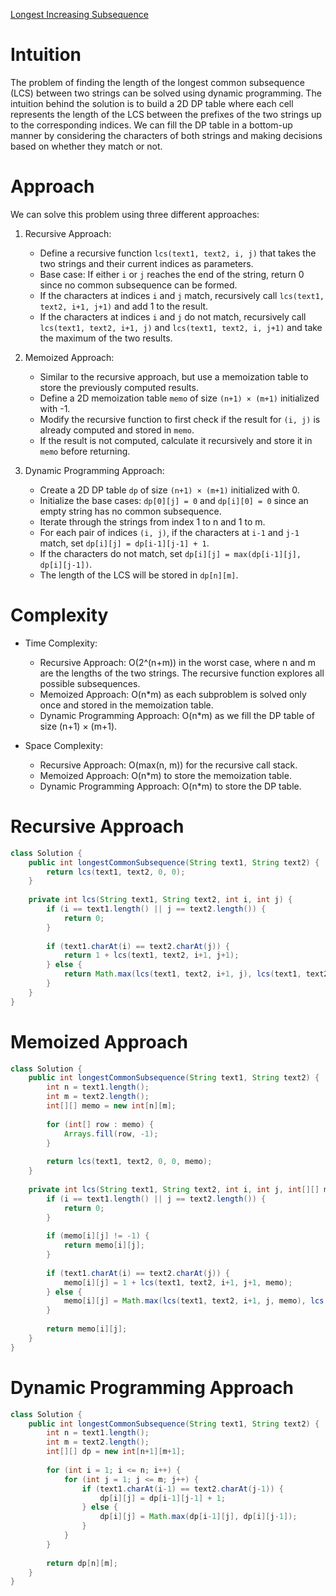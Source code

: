 [Longest Increasing Subsequence](https://leetcode.com/problems/longest-common-subsequence/description/)

# Intuition
The problem of finding the length of the longest common subsequence (LCS) between two strings can be solved using dynamic programming. The intuition behind the solution is to build a 2D DP table where each cell represents the length of the LCS between the prefixes of the two strings up to the corresponding indices. We can fill the DP table in a bottom-up manner by considering the characters of both strings and making decisions based on whether they match or not.

# Approach
We can solve this problem using three different approaches:

1. Recursive Approach:
   - Define a recursive function `lcs(text1, text2, i, j)` that takes the two strings and their current indices as parameters.
   - Base case: If either `i` or `j` reaches the end of the string, return 0 since no common subsequence can be formed.
   - If the characters at indices `i` and `j` match, recursively call `lcs(text1, text2, i+1, j+1)` and add 1 to the result.
   - If the characters at indices `i` and `j` do not match, recursively call `lcs(text1, text2, i+1, j)` and `lcs(text1, text2, i, j+1)` and take the maximum of the two results.

2. Memoized Approach:
   - Similar to the recursive approach, but use a memoization table to store the previously computed results.
   - Define a 2D memoization table `memo` of size `(n+1) × (m+1)` initialized with -1.
   - Modify the recursive function to first check if the result for `(i, j)` is already computed and stored in `memo`.
   - If the result is not computed, calculate it recursively and store it in `memo` before returning.

3. Dynamic Programming Approach:
   - Create a 2D DP table `dp` of size `(n+1) × (m+1)` initialized with 0.
   - Initialize the base cases: `dp[0][j] = 0` and `dp[i][0] = 0` since an empty string has no common subsequence.
   - Iterate through the strings from index 1 to n and 1 to m.
   - For each pair of indices `(i, j)`, if the characters at `i-1` and `j-1` match, set `dp[i][j] = dp[i-1][j-1] + 1`.
   - If the characters do not match, set `dp[i][j] = max(dp[i-1][j], dp[i][j-1])`.
   - The length of the LCS will be stored in `dp[n][m]`.

# Complexity
- Time Complexity:
  - Recursive Approach: O(2^(n+m)) in the worst case, where n and m are the lengths of the two strings. The recursive function explores all possible subsequences.
  - Memoized Approach: O(n*m) as each subproblem is solved only once and stored in the memoization table.
  - Dynamic Programming Approach: O(n*m) as we fill the DP table of size (n+1) × (m+1).

- Space Complexity:
  - Recursive Approach: O(max(n, m)) for the recursive call stack.
  - Memoized Approach: O(n*m) to store the memoization table.
  - Dynamic Programming Approach: O(n*m) to store the DP table.

# Recursive Approach
```java
class Solution {
    public int longestCommonSubsequence(String text1, String text2) {
        return lcs(text1, text2, 0, 0);
    }
    
    private int lcs(String text1, String text2, int i, int j) {
        if (i == text1.length() || j == text2.length()) {
            return 0;
        }
        
        if (text1.charAt(i) == text2.charAt(j)) {
            return 1 + lcs(text1, text2, i+1, j+1);
        } else {
            return Math.max(lcs(text1, text2, i+1, j), lcs(text1, text2, i, j+1));
        }
    }
}
```

# Memoized Approach
```java
class Solution {
    public int longestCommonSubsequence(String text1, String text2) {
        int n = text1.length();
        int m = text2.length();
        int[][] memo = new int[n][m];
        
        for (int[] row : memo) {
            Arrays.fill(row, -1);
        }
        
        return lcs(text1, text2, 0, 0, memo);
    }
    
    private int lcs(String text1, String text2, int i, int j, int[][] memo) {
        if (i == text1.length() || j == text2.length()) {
            return 0;
        }
        
        if (memo[i][j] != -1) {
            return memo[i][j];
        }
        
        if (text1.charAt(i) == text2.charAt(j)) {
            memo[i][j] = 1 + lcs(text1, text2, i+1, j+1, memo);
        } else {
            memo[i][j] = Math.max(lcs(text1, text2, i+1, j, memo), lcs(text1, text2, i, j+1, memo));
        }
        
        return memo[i][j];
    }
}
```

# Dynamic Programming Approach
```java
class Solution {
    public int longestCommonSubsequence(String text1, String text2) {
        int n = text1.length();
        int m = text2.length();
        int[][] dp = new int[n+1][m+1];
        
        for (int i = 1; i <= n; i++) {
            for (int j = 1; j <= m; j++) {
                if (text1.charAt(i-1) == text2.charAt(j-1)) {
                    dp[i][j] = dp[i-1][j-1] + 1;
                } else {
                    dp[i][j] = Math.max(dp[i-1][j], dp[i][j-1]);
                }
            }
        }
        
        return dp[n][m];
    }
}
```